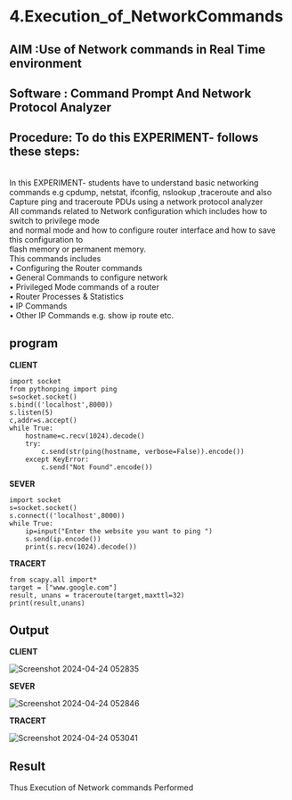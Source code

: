 # 4.Execution_of_NetworkCommands
## AIM :Use of Network commands in Real Time environment
## Software : Command Prompt And Network Protocol Analyzer
## Procedure: To do this EXPERIMENT- follows these steps:
<BR>
In this EXPERIMENT- students have to understand basic networking commands e.g cpdump, netstat, ifconfig, nslookup ,traceroute and also Capture ping and traceroute PDUs using a network protocol analyzer 
<BR>
All commands related to Network configuration which includes how to switch to privilege mode
<BR>
and normal mode and how to configure router interface and how to save this configuration to
<BR>
flash memory or permanent memory.
<BR>
This commands includes
<BR>
• Configuring the Router commands
<BR>
• General Commands to configure network
<BR>
• Privileged Mode commands of a router 
<BR>
• Router Processes & Statistics
<BR>
• IP Commands
<BR>
• Other IP Commands e.g. show ip route etc.
<BR>

## program

**CLIENT**
```
import socket 
from pythonping import ping 
s=socket.socket() 
s.bind(('localhost',8000)) 
s.listen(5) 
c,addr=s.accept() 
while True: 
    hostname=c.recv(1024).decode() 
    try: 
        c.send(str(ping(hostname, verbose=False)).encode()) 
    except KeyError: 
        c.send("Not Found".encode())

```
**SEVER**
```
import socket 
s=socket.socket() 
s.connect(('localhost',8000)) 
while True: 
    ip=input("Enter the website you want to ping ") 
    s.send(ip.encode()) 
    print(s.recv(1024).decode()) 

```
**TRACERT**
```
from scapy.all import* 
target = ["www.google.com"] 
result, unans = traceroute(target,maxttl=32) 
print(result,unans) 

```
## Output

**CLIENT**

![Screenshot 2024-04-24 052835](https://github.com/gururaghav2925/4.Execution_of_NetworkCommends/assets/151489500/1ad8d10b-b696-42d0-bedd-806a5581d3c4)


**SEVER**

![Screenshot 2024-04-24 052846](https://github.com/gururaghav2925/4.Execution_of_NetworkCommends/assets/151489500/559c95ad-0f07-48b7-8fdf-4d280c8e252f)


**TRACERT**


![Screenshot 2024-04-24 053041](https://github.com/gururaghav2925/4.Execution_of_NetworkCommends/assets/151489500/8b3c16f8-83b5-497f-b77c-1aa68b9bf5a8)


## Result
Thus Execution of Network commands Performed 
